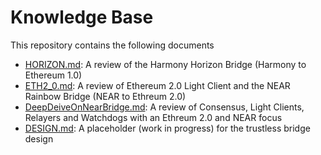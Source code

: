 # Knowledge Base

This repository contains the following documents

* [HORIZON.md](./docs/HORIZON.md): A review of the Harmony Horizon Bridge (Harmony to Ethereum 1.0)
* [ETH2_0.md](./docs/ETH2_0.md): A review of Ethereum 2.0 Light Client and the NEAR Rainbow Bridge (NEAR to Ethreum 2.0)
* [DeepDeiveOnNearBridge.md](./docs/DeepDiveOnNearBridge.md): A review of Consensus, Light Clients, Relayers and Watchdogs with an Ethreum 2.0 and NEAR focus
* [DESIGN.md](./docs/DESIGN.md): A placeholder (work in progress) for the trustless bridge design
